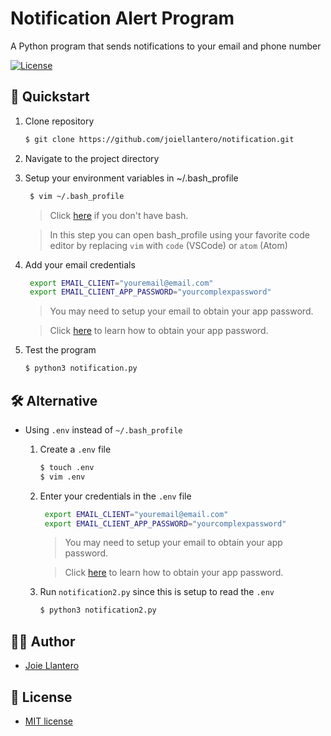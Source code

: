 # Notification Alert Program

A Python program that sends notifications to your email and phone number

[![License](http://img.shields.io/:license-mit-blue.svg?style=flat-square)](http://badges.mit-license.org)

## 🚀 Quickstart

1. Clone repository
    ```bash
    $ git clone https://github.com/joiellantero/notification.git
    ```

2. Navigate to the project directory


3. Setup your environment variables in ~/.bash_profile 
   ```bash
    $ vim ~/.bash_profile
    ```
   > Click [here](#-alternative) if you don't have bash.

   > In this step you can open bash_profile using your favorite code editor by replacing `vim` with `code` (VSCode) or `atom` (Atom)

4. Add your email credentials
   ```bash
    export EMAIL_CLIENT="youremail@email.com"
    export EMAIL_CLIENT_APP_PASSWORD="yourcomplexpassword"
    ```
    > You may need to setup your email to obtain your app password.

    > Click [here](https://support.google.com/accounts/answer/185833?hl=en) to learn how to obtain your app password.

5. Test the program
    ```bash
    $ python3 notification.py
    ```

## 🛠 Alternative 

- Using `.env` instead of `~/.bash_profile`
    1. Create a `.env` file
        ```bash
        $ touch .env
        $ vim .env
        ```

    2. Enter your credentials in the `.env` file
       ```bash
        export EMAIL_CLIENT="youremail@email.com"
        export EMAIL_CLIENT_APP_PASSWORD="yourcomplexpassword"
        ```

        > You may need to setup your email to obtain your app password.

        > Click [here](https://support.google.com/accounts/answer/185833?hl=en) to learn how to obtain your app password.

    3. Run `notification2.py` since this is setup to read the `.env`
        ```bash
        $ python3 notification2.py
        ```

## 👨‍💻 Author

- [Joie Llantero](https://joiellantero.codes/)


## 📄 License 

- [MIT license](http://opensource.org/licenses/mit-license.php)